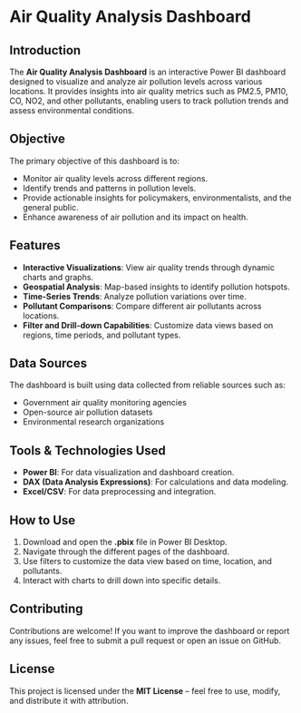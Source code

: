 # Air Quality Analysis Dashboard

## Introduction
The **Air Quality Analysis Dashboard** is an interactive Power BI dashboard designed to visualize and analyze air pollution levels across various locations. It provides insights into air quality metrics such as PM2.5, PM10, CO, NO2, and other pollutants, enabling users to track pollution trends and assess environmental conditions.

## Objective
The primary objective of this dashboard is to:
- Monitor air quality levels across different regions.
- Identify trends and patterns in pollution levels.
- Provide actionable insights for policymakers, environmentalists, and the general public.
- Enhance awareness of air pollution and its impact on health.

## Features
- **Interactive Visualizations**: View air quality trends through dynamic charts and graphs.
- **Geospatial Analysis**: Map-based insights to identify pollution hotspots.
- **Time-Series Trends**: Analyze pollution variations over time.
- **Pollutant Comparisons**: Compare different air pollutants across locations.
- **Filter and Drill-down Capabilities**: Customize data views based on regions, time periods, and pollutant types.

## Data Sources
The dashboard is built using data collected from reliable sources such as:
- Government air quality monitoring agencies
- Open-source air pollution datasets
- Environmental research organizations

## Tools & Technologies Used
- **Power BI**: For data visualization and dashboard creation.
- **DAX (Data Analysis Expressions)**: For calculations and data modeling.
- **Excel/CSV**: For data preprocessing and integration.

## How to Use
1. Download and open the **.pbix** file in Power BI Desktop.
2. Navigate through the different pages of the dashboard.
3. Use filters to customize the data view based on time, location, and pollutants.
4. Interact with charts to drill down into specific details.


## Contributing
Contributions are welcome! If you want to improve the dashboard or report any issues, feel free to submit a pull request or open an issue on GitHub.

## License
This project is licensed under the **MIT License** – feel free to use, modify, and distribute it with attribution.
